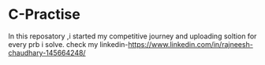 # C-Practise
In this reposatory ,i started my competitive journey and uploading soltion for every prb i solve.
check my linkedin-https://www.linkedin.com/in/rajneesh-chaudhary-145664248/
